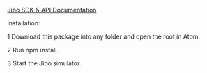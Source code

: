 [Jibo SDK & API Documentation](https://developers.jibo.com/sdk/docs/)

Installation:

1 Download this package into any folder and open the root in Atom.

2 Run npm install.

3 Start the Jibo simulator.
